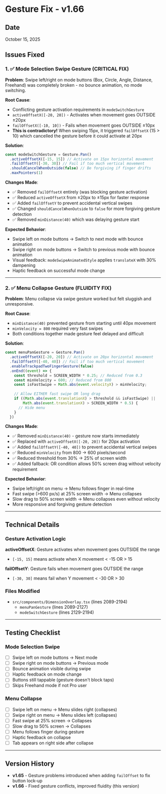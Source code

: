 # Gesture Fix - v1.66

## Date
October 15, 2025

## Issues Fixed

### 1. ✅ Mode Selection Swipe Gesture (CRITICAL FIX)
**Problem**: Swipe left/right on mode buttons (Box, Circle, Angle, Distance, Freehand) was completely broken - no bounce animation, no mode switching.

**Root Cause**: 
- Conflicting gesture activation requirements in `modeSwitchGesture`
- `activeOffsetX([-20, 20])` - Activates when movement goes OUTSIDE ±20px
- `failOffsetX([-10, 10])` - Fails when movement goes OUTSIDE ±10px
- **This is contradictory!** When swiping 15px, it triggered `failOffsetX` (15 > 10) which cancelled the gesture before it could activate at 20px

**Solution**:
```typescript
const modeSwitchGesture = Gesture.Pan()
  .activeOffsetX([-15, 15]) // Activate on 15px horizontal movement
  .failOffsetY([-30, 30]) // Fail if too much vertical movement
  .shouldCancelWhenOutside(false) // Be forgiving if finger drifts
  .maxPointers(1)
```

**Changes Made**:
- ✅ Removed `failOffsetX` entirely (was blocking gesture activation)
- ✅ Reduced `activeOffsetX` from ±20px to ±15px for faster response
- ✅ Added `failOffsetY` to prevent accidental vertical swipes
- ✅ Changed `shouldCancelWhenOutside` to `false` for more forgiving gesture detection
- ✅ Removed `minDistance(40)` which was delaying gesture start

**Expected Behavior**:
- Swipe left on mode buttons → Switch to next mode with bounce animation
- Swipe right on mode buttons → Switch to previous mode with bounce animation
- Visual feedback: `modeSwipeAnimatedStyle` applies `translateX` with 30% dampening
- Haptic feedback on successful mode change

---

### 2. ✅ Menu Collapse Gesture (FLUIDITY FIX)
**Problem**: Menu collapse via swipe gesture worked but felt sluggish and unresponsive.

**Root Cause**:
- `minDistance(40)` prevented gesture from starting until 40px movement
- `minVelocity = 800` required very fast swipes
- Both conditions together made gesture feel delayed and difficult

**Solution**:
```typescript
const menuPanGesture = Gesture.Pan()
  .activeOffsetX([-20, 20]) // Activate on 20px horizontal movement
  .failOffsetY([-40, 40]) // Fail if too much vertical movement
  .enableTrackpadTwoFingerGesture(false)
  .onEnd((event) => {
    const threshold = SCREEN_WIDTH * 0.25; // Reduced from 0.3
    const minVelocity = 600; // Reduced from 800
    const isFastSwipe = Math.abs(event.velocityX) > minVelocity;
    
    // Allow EITHER fast swipe OR long drag
    if ((Math.abs(event.translationX) > threshold && isFastSwipe) || 
        Math.abs(event.translationX) > SCREEN_WIDTH * 0.5) {
      // Hide menu
    }
  })
```

**Changes Made**:
- ✅ Removed `minDistance(40)` - gesture now starts immediately
- ✅ Replaced with `activeOffsetX([-20, 20])` for 20px activation
- ✅ Added `failOffsetY([-40, 40])` to prevent accidental vertical swipes
- ✅ Reduced `minVelocity` from 800 → 600 pixels/second
- ✅ Reduced threshold from 30% → 25% of screen width
- ✅ Added fallback: OR condition allows 50% screen drag without velocity requirement

**Expected Behavior**:
- Swipe left/right on menu → Menu follows finger in real-time
- Fast swipe (>600 px/s) at 25% screen width → Menu collapses
- Slow drag to 50% screen width → Menu collapses even without velocity
- More responsive and forgiving gesture detection

---

## Technical Details

### Gesture Activation Logic
**activeOffsetX**: Gesture activates when movement goes OUTSIDE the range
- `[-15, 15]` means activate when X movement < -15 OR > 15

**failOffsetY**: Gesture fails when movement goes OUTSIDE the range
- `[-30, 30]` means fail when Y movement < -30 OR > 30

### Files Modified
- `src/components/DimensionOverlay.tsx` (lines 2089-2194)
  - `menuPanGesture` (lines 2089-2127)
  - `modeSwitchGesture` (lines 2129-2194)

---

## Testing Checklist

### Mode Selection Swipe
- [ ] Swipe left on mode buttons → Next mode
- [ ] Swipe right on mode buttons → Previous mode
- [ ] Bounce animation visible during swipe
- [ ] Haptic feedback on mode change
- [ ] Buttons still tappable (gesture doesn't block taps)
- [ ] Skips Freehand mode if not Pro user

### Menu Collapse
- [ ] Swipe left on menu → Menu slides right (collapses)
- [ ] Swipe right on menu → Menu slides left (collapses)
- [ ] Fast swipe at 25% screen → Collapses
- [ ] Slow drag to 50% screen → Collapses
- [ ] Menu follows finger during gesture
- [ ] Haptic feedback on collapse
- [ ] Tab appears on right side after collapse

---

## Version History
- **v1.65** - Gesture problems introduced when adding `failOffset` to fix button lock-up
- **v1.66** - Fixed gesture conflicts, improved fluidity (this version)
